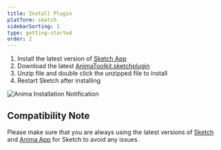 ```yaml
---
title: Install Plugin
platform: sketch
sidebarSorting: 1
type: getting-started
order: 2
---
```


1. Install the latest version of [Sketch App](https://www.sketchapp.com/updates/)
2. Download the latest [AnimaToolkit.sketchplugin](https://www.animaapp.com/changelog)
3. Unzip file and double click the unzipped file to install
4. Restart Sketch after installing

![Anima Installation Notification](http://f.cl.ly/items/3X0d3j0W222x2M3G2823/AnimaToolkit%203.0.png)


## Compatibility Note

Please make sure that you are always using the latest versions of [Sketch](https://www.sketchapp.com/updates/) and [Anima App](http://www.animaapp.com/changelog) for Sketch to avoid any issues.



